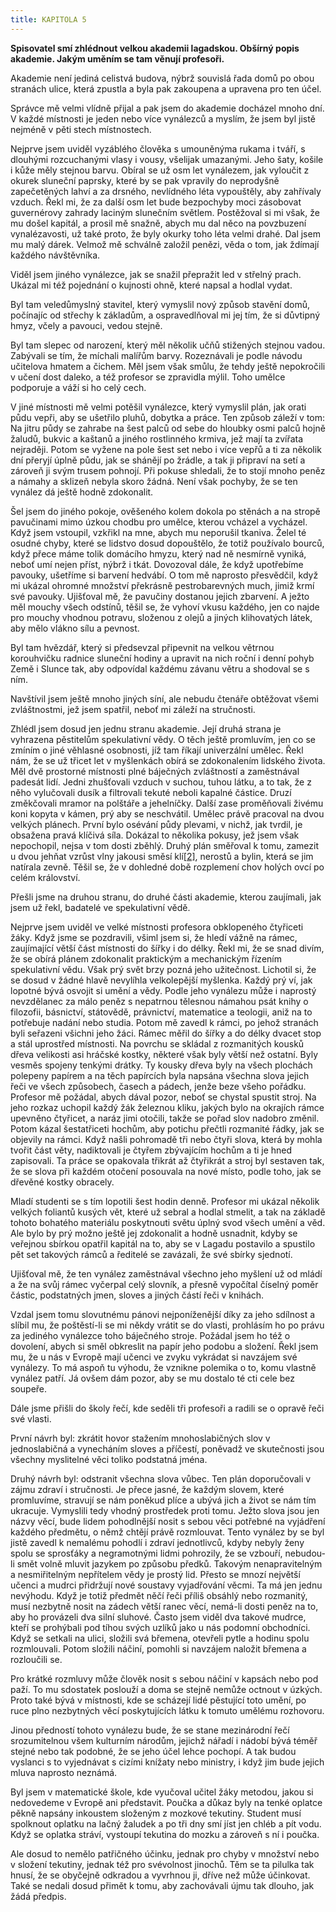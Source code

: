 ```yaml
---
title: KAPITOLA 5
---
```


**Spisovatel smí zhlédnout velkou akademii lagadskou. Obšírný popis akademie. Jakým uměním se tam věnují profesoři.**

Akademie není jediná celistvá budova, nýbrž souvislá řada domů po obou stranách ulice, která zpustla a byla pak zakoupena a upravena pro ten účel.

Správce mě velmi vlídně přijal a pak jsem do akademie docházel mnoho dní. V každé místnosti je jeden nebo více vynálezců a myslím, že jsem byl jistě nejméně v pěti stech místnostech.

Nejprve jsem uviděl vyzáblého člověka s umouněnýma rukama i tváří, s dlouhými rozcuchanými vlasy i vousy, všelijak umazanými. Jeho šaty, košile i kůže měly stejnou barvu. Obíral se už osm let vynálezem, jak vyloučit z okurek sluneční paprsky, které by se pak vpravily do neprodyšně zapečetěných lahví a za drsného, nevlídného léta vypouštěly, aby zahřívaly vzduch. Řekl mi, že za další osm let bude bezpochyby moci zásobovat guvernérovy zahrady laciným slunečním světlem. Postěžoval si mi však, že mu došel kapitál, a prosil mě snažně, abych mu dal něco na povzbuzení vynalézavosti, už také proto, že byly okurky toho léta velmi drahé. Dal jsem mu malý dárek. Velmož mě schválně založil penězi, věda o tom, jak ždímají každého návštěvníka.

Viděl jsem jiného vynálezce, jak se snažil přepražit led v střelný prach. Ukázal mi též pojednání o kujnosti ohně, které napsal a hodlal vydat.

Byl tam veledůmyslný stavitel, který vymyslil nový způsob stavění domů, počínajíc od střechy k základům, a ospravedlňoval mi jej tím, že si důvtipný hmyz, včely a pavouci, vedou stejně.

Byl tam slepec od narození, který měl několik učňů stižených stejnou vadou. Zabývali se tím, že míchali malířům barvy. Rozeznávali je podle návodu učitelova hmatem a čichem. Měl jsem však smůlu, že tehdy ještě nepokročili v učení dost daleko, a též profesor se zpravidla mýlil. Toho umělce podporuje a váží si ho celý cech.

V jiné místnosti mě velmi potěšil vynálezce, který vymyslil plán, jak orati půdu vepři, aby se ušetřilo pluhů, dobytka a práce. Ten způsob záleží v tom: Na jitru půdy se zahrabe na šest palců od sebe do hloubky osmi palců hojně žaludů, bukvic a kaštanů a jiného rostlinného krmiva, jež mají ta zvířata nejraději. Potom se vyžene na pole šest set nebo i více vepřů a ti za několik dní přeryjí úplně půdu, jak se shánějí po žrádle, a tak ji připraví na setí a zároveň ji svým trusem pohnojí. Při pokuse shledali, že to stojí mnoho peněz a námahy a sklizeň nebyla skoro žádná. Není však pochyby, že se ten vynález dá ještě hodně zdokonalit.

Šel jsem do jiného pokoje, ověšeného kolem dokola po stěnách a na stropě pavučinami mimo úzkou chodbu pro umělce, kterou vcházel a vycházel. Když jsem vstoupil, vzkřikl na mne, abych mu neporušil tkaniva. Želel té osudné chyby, které se lidstvo dosud dopouštělo, že totiž používalo bourců, když přece máme tolik domácího hmyzu, který nad ně nesmírně vyniká, neboť umí nejen příst, nýbrž i tkát. Dovozoval dále, že když upotřebíme pavouky, ušetříme si barvení hedvábí. O tom mě naprosto přesvědčil, když mi ukázal ohromné množství překrásně pestrobarevných much, jimiž krmí své pavouky. Ujišťoval mě, že pavučiny dostanou jejich zbarvení. A ježto měl mouchy všech odstínů, těšil se, že vyhoví vkusu každého, jen co najde pro mouchy vhodnou potravu, složenou z olejů a jiných klihovatých látek, aby mělo vlákno sílu a pevnost.

Byl tam hvězdář, který si předsevzal připevnit na velkou větrnou korouhvičku radnice sluneční hodiny a upravit na nich roční i denní pohyb Země i Slunce tak, aby odpovídal každému závanu větru a shodoval se s ním.

Navštívil jsem ještě mnoho jiných síní, ale nebudu čtenáře obtěžovat všemi zvláštnostmi, jež jsem spatřil, neboť mi záleží na stručnosti.

Zhlédl jsem dosud jen jednu stranu akademie. Její druhá strana je vyhrazena pěstitelům spekulativní vědy. O těch ještě promluvím, jen co se zmíním o jiné věhlasné osobnosti, jíž tam říkají univerzální umělec. Řekl nám, že se už třicet let v myšlenkách obírá se zdokonalením lidského života. Měl dvě prostorné místnosti plné báječných zvláštností a zaměstnával padesát lidí. Jedni zhušťovali vzduch v suchou, tuhou látku, a to tak, že z něho vylučovali dusík a filtrovali tekuté neboli kapalné částice. Druzí změkčovali mramor na polštáře a jehelníčky. Další zase proměňovali živému koni kopyta v kámen, prý aby se neschvátil. Umělec právě pracoval na dvou velkých plánech. První bylo osévání půdy plevami, v nichž, jak tvrdil, je obsažena pravá klíčivá síla. Dokázal to několika pokusy, jež jsem však nepochopil, nejsa v tom dosti zběhlý. Druhý plán směřoval k tomu, zamezit u dvou jehňat vzrůst vlny jakousi směsí klí[\[2\]](./resources/undefined), nerostů a bylin, která se jim natírala zevně. Těšil se, že v dohledné době rozplemení chov holých ovcí po celém království.

Přešli jsme na druhou stranu, do druhé části akademie, kterou zaujímali, jak jsem už řekl, badatelé ve spekulativní vědě.

Nejprve jsem uviděl ve velké místnosti profesora obklopeného čtyřiceti žáky. Když jsme se pozdravili, všiml jsem si, že hledí vážně na rámec, zaujímající větší část místnosti do šířky i do délky. Řekl mi, že se snad divím, že se obírá plánem zdokonalit praktickým a mechanickým řízením spekulativní vědu. Však prý svět brzy pozná jeho užitečnost. Lichotil si, že se dosud v žádné hlavě nevylíhla velkolepější myšlenka. Každý prý ví, jak lopotné bývá osvojit si umění a vědy. Podle jeho vynálezu může i naprostý nevzdělanec za málo peněz s nepatrnou tělesnou námahou psát knihy o filozofii, básnictví, státovědě, právnictví, matematice a teologii, aniž na to potřebuje nadání nebo studia. Potom mě zavedl k rámci, po jehož stranách byli seřazeni všichni jeho žáci. Rámec měřil do šířky a do délky dvacet stop a stál uprostřed místnosti. Na povrchu se skládal z rozmanitých kousků dřeva velikosti asi hráčské kostky, některé však byly větší než ostatní. Byly vesměs spojeny tenkými drátky. Ty kousky dřeva byly na všech plochách polepeny papírem a na těch papírcích byla napsána všechna slova jejich řeči ve všech způsobech, časech a pádech, jenže beze všeho pořádku. Profesor mě požádal, abych dával pozor, neboť se chystal spustit stroj. Na jeho rozkaz uchopil každý žák železnou kliku, jakých bylo na okrajích rámce upevněno čtyřicet, a naráz jimi otočili, takže se pořad slov nadobro změnil. Potom kázal šestatřiceti hochům, aby potichu přečtli rozmanité řádky, jak se objevily na rámci. Když našli pohromadě tři nebo čtyři slova, která by mohla tvořit část věty, nadiktovali je čtyřem zbývajícím hochům a ti je hned zapisovali. Ta práce se opakovala třikrát až čtyřikrát a stroj byl sestaven tak, že se slova při každém otočení posouvala na nové místo, podle toho, jak se dřevěné kostky obracely.

Mladí studenti se s tím lopotili šest hodin denně. Profesor mi ukázal několik velkých foliantů kusých vět, které už sebral a hodlal stmelit, a tak na základě tohoto bohatého materiálu poskytnouti světu úplný svod všech umění a věd. Ale bylo by prý možno ještě jej zdokonalit a hodně usnadnit, kdyby se veřejnou sbírkou opatřil kapitál na to, aby se v Lagadu postavilo a spustilo pět set takových rámců a ředitelé se zavázali, že své sbírky sjednotí.

Ujišťoval mě, že ten vynález zaměstnával všechno jeho myšlení už od mládí a že na svůj rámec vyčerpal celý slovník, a přesně vypočítal číselný poměr částic, podstatných jmen, sloves a jiných částí řeči v knihách.

Vzdal jsem tomu slovutnému pánovi nejponíženější díky za jeho sdílnost a slíbil mu, že poštěstí-li se mi někdy vrátit se do vlasti, prohlásím ho po právu za jediného vynálezce toho báječného stroje. Požádal jsem ho též o dovolení, abych si směl obkreslit na papír jeho podobu a složení. Řekl jsem mu, že u nás v Evropě mají učenci ve zvyku vykrádat si navzájem své vynálezy. To má aspoň tu výhodu, že vznikne polemika o to, komu vlastně vynález patří. Já ovšem dám pozor, aby se mu dostalo té cti cele bez soupeře.

Dále jsme přišli do školy řečí, kde seděli tři profesoři a radili se o opravě řeči své vlasti.

První návrh byl: zkrátit hovor stažením mnohoslabičných slov v jednoslabičná a vynecháním sloves a příčestí, poněvadž ve skutečnosti jsou všechny myslitelné věci toliko podstatná jména.

Druhý návrh byl: odstranit všechna slova vůbec. Ten plán doporučovali v zájmu zdraví i stručnosti. Je přece jasné, že každým slovem, které promluvíme, stravují se nám poněkud plíce a ubývá jich a život se nám tím ukracuje. Vymyslili tedy vhodný prostředek proti tomu. Ježto slova jsou jen názvy věcí, bude lidem pohodlnější nosit s sebou věci potřebné na vyjádření každého předmětu, o němž chtějí právě rozmlouvat. Tento vynález by se byl jistě zavedl k nemalému pohodlí i zdraví jednotlivců, kdyby nebyly ženy spolu se sprosťáky a negramotnými lidmi pohrozily, že se vzbouří, nebudou-li smět volně mluvit jazykem po způsobu předků. Takovým nenapravitelným a nesmiřitelným nepřítelem vědy je prostý lid. Přesto se mnozí největší učenci a mudrci přidržují nové soustavy vyjadřování věcmi. Ta má jen jednu nevýhodu. Když je totiž předmět něčí řeči příliš obsáhlý nebo rozmanitý, musí nezbytně nosit na zádech větší ranec věcí, nemá-li dosti peněz na to, aby ho provázeli dva silní sluhové. Často jsem viděl dva takové mudrce, kteří se prohýbali pod tíhou svých uzlíků jako u nás podomní obchodníci. Když se setkali na ulici, složili svá břemena, otevřeli pytle a hodinu spolu rozmlouvali. Potom složili náčiní, pomohli si navzájem naložit břemena a rozloučili se.

Pro krátké rozmluvy může člověk nosit s sebou náčiní v kapsách nebo pod paží. To mu sdostatek poslouží a doma se stejně nemůže octnout v úzkých. Proto také bývá v místnosti, kde se scházejí lidé pěstující toto umění, po ruce plno nezbytných věcí poskytujících látku k tomuto umělému rozhovoru.

Jinou předností tohoto vynálezu bude, že se stane mezinárodní řečí srozumitelnou všem kulturním národům, jejichž nářadí i nádobí bývá téměř stejné nebo tak podobné, že se jeho účel lehce pochopí. A tak budou vyslanci s to vyjednávat s cizími knížaty nebo ministry, i když jim bude jejich mluva naprosto neznámá.

Byl jsem v matematické škole, kde vyučoval učitel žáky metodou, jakou si nedovedeme v Evropě ani představit. Poučka a důkaz byly na tenké oplatce pěkně napsány inkoustem složeným z mozkové tekutiny. Student musí spolknout oplatku na lačný žaludek a po tři dny smí jíst jen chléb a pít vodu. Když se oplatka stráví, vystoupí tekutina do mozku a zároveň s ní i poučka.

Ale dosud to nemělo patřičného účinku, jednak pro chyby v množství nebo v složení tekutiny, jednak též pro svévolnost jinochů. Těm se ta pilulka tak hnusí, že se obyčejně odkradou a vyvrhnou ji, dříve než může účinkovat. Také se nedali dosud přimět k tomu, aby zachovávali újmu tak dlouho, jak žádá předpis.
